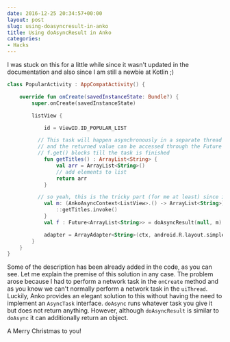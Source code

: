 ```yaml
---
date: 2016-12-25 20:34:57+00:00
layout: post
slug: using-doasyncresult-in-anko
title: Using doAsyncResult in Anko
categories:
- Hacks
---
```


I was stuck on this for a little while since it wasn't updated in the documentation and also since I am still a newbie at Kotlin ;)

```kotlin
class PopularActivity : AppCompatActivity() {

    override fun onCreate(savedInstanceState: Bundle?) {
        super.onCreate(savedInstanceState)

        listView {

            id = ViewID.ID_POPULAR_LIST

          // This task will happen asynchronously in a separate thread (so you can perform network operations)
          // and the returned value can be accessed through the Future object
          // f.get() blocks till the task is finished
            fun getTitles() : ArrayList<String> {
                val arr = ArrayList<String>()
                // add elements to list
                return arr
            }

          // so yeah, this is the tricky part (for me at least) since it wasn't updated in the documentation. Enjoy! :)
            val m: (AnkoAsyncContext<ListView>.() -> ArrayList<String>) = {
                ::getTitles.invoke()
            }
            val f : Future<ArrayList<String>> = doAsyncResult(null, m)

            adapter = ArrayAdapter<String>(ctx, android.R.layout.simple_list_item_1, f.get())
        }
    }
}
```

Some of the description has been already added in the code, as you can see. Let me explain the premise of this solution in any case. The problem arose because I had to perform a network task in the `onCreate` method and as you know we can't normally perform a network task in the `uiThread`. Luckily, Anko provides an elegant solution to this without having the need to implement an `AsyncTask` interface. `doAsync` runs whatever task you give it but does not return anything. However, although `doAsyncResult` is similar to `doAsync` it can additionally return an object.

A Merry Christmas to you!
